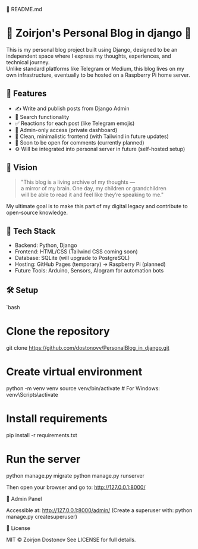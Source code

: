 📁 README.md

# 🧠 Zoirjon's Personal Blog in django 🚀

This is my personal blog project built using Django, designed to be an independent space where I express my thoughts, experiences, and technical journey.  
Unlike standard platforms like Telegram or Medium, this blog lives on my own infrastructure, eventually to be hosted on a Raspberry Pi home server.

## 🧩 Features

- ✍️ Write and publish posts from Django Admin
- 🔎 Search functionality
- ✅ Reactions for each post (like Telegram emojis)
- 🔐 Admin-only access (private dashboard)
- 🎨 Clean, minimalistic frontend (with Tailwind in future updates)
- 🔄 Soon to be open for comments (currently planned)
- ⚙️ Will be integrated into personal server in future (self-hosted setup)

## 🔭 Vision

> "This blog is a living archive of my thoughts —  
> a mirror of my brain. One day, my children or grandchildren  
> will be able to read it and feel like they’re speaking to me."

My ultimate goal is to make this part of my digital legacy and contribute to open-source knowledge.  

## 🚀 Tech Stack

- Backend: Python, Django
- Frontend: HTML/CSS (Tailwind CSS coming soon)
- Database: SQLite (will upgrade to PostgreSQL)
- Hosting: GitHub Pages (temporary) → Raspberry Pi (planned)
- Future Tools: Arduino, Sensors, AIogram for automation bots

## 🛠 Setup

`bash
# Clone the repository
git clone https://github.com/dostonovv/PersonalBlog_in_django.git

# Create virtual environment
python -m venv venv
source venv/bin/activate  # For Windows: venv\Scripts\activate

# Install requirements
pip install -r requirements.txt

# Run the server
python manage.py migrate
python manage.py runserver

Then open your browser and go to:
http://127.0.0.1:8000/

👤 Admin Panel

Accessible at:
http://127.0.0.1:8000/admin/
(Create a superuser with: python manage.py createsuperuser)

📜 License

MIT © Zoirjon Dostonov
See LICENSE for full details.
